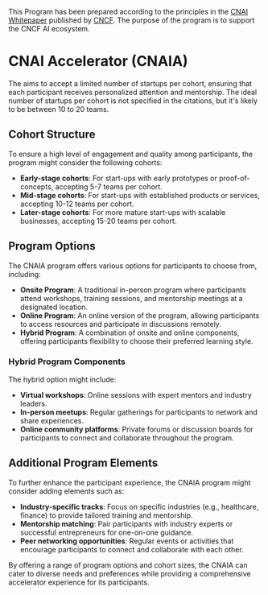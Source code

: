 This Program has been prepared according to the principles in the [CNAI Whitepaper](https://www.cncf.io/reports/cloud-native-artificial-intelligence-whitepaper/) published by [CNCF](https://www.cncf.io/). The purpose of the program is to support the CNCF AI ecosystem.

# CNAI Accelerator (CNAIA)

The aims to accept a limited number of startups per cohort, ensuring that each participant receives personalized attention and mentorship. The ideal number of startups per cohort is not specified in the citations, but it's likely to be between 10 to 20 teams.

## Cohort Structure
To ensure a high level of engagement and quality among participants, the program might consider the following cohorts:

- **Early-stage cohorts**: For start-ups with early prototypes or proof-of-concepts, accepting 5-7 teams per cohort.
- **Mid-stage cohorts**: For start-ups with established products or services, accepting 10-12 teams per cohort.
- **Later-stage cohorts**: For more mature start-ups with scalable businesses, accepting 15-20 teams per cohort.

## Program Options
The CNAIA program offers various options for participants to choose from, including:

- **Onsite Program**: A traditional in-person program where participants attend workshops, training sessions, and mentorship meetings at a designated location.
- **Online Program**: An online version of the program, allowing participants to access resources and participate in discussions remotely.
- **Hybrid Program**: A combination of onsite and online components, offering participants flexibility to choose their preferred learning style.

### Hybrid Program Components
The hybrid option might include:

- **Virtual workshops**: Online sessions with expert mentors and industry leaders.
- **In-person meetups**: Regular gatherings for participants to network and share experiences.
- **Online community platforms**: Private forums or discussion boards for participants to connect and collaborate throughout the program.

## Additional Program Elements
To further enhance the participant experience, the CNAIA program might consider adding elements such as:

- **Industry-specific tracks**: Focus on specific industries (e.g., healthcare, finance) to provide tailored training and mentorship.
- **Mentorship matching**: Pair participants with industry experts or successful entrepreneurs for one-on-one guidance.
- **Peer networking opportunities**: Regular events or activities that encourage participants to connect and collaborate with each other.

By offering a range of program options and cohort sizes, the CNAIA can cater to diverse needs and preferences while providing a comprehensive accelerator experience for its participants.
